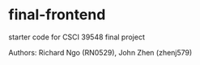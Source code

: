# final-frontend

starter code for CSCI 39548 final project

Authors: Richard Ngo (RN0529), John Zhen (zhenj579)
